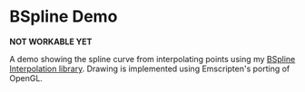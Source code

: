 # BSpline Demo

**NOT WORKABLE YET**

A demo showing the spline curve from interpolating points using my [BSpline Interpolation library](https://github.com/12ff54e/BsplineInterpolation.git). Drawing is implemented using Emscripten's porting of OpenGL.
